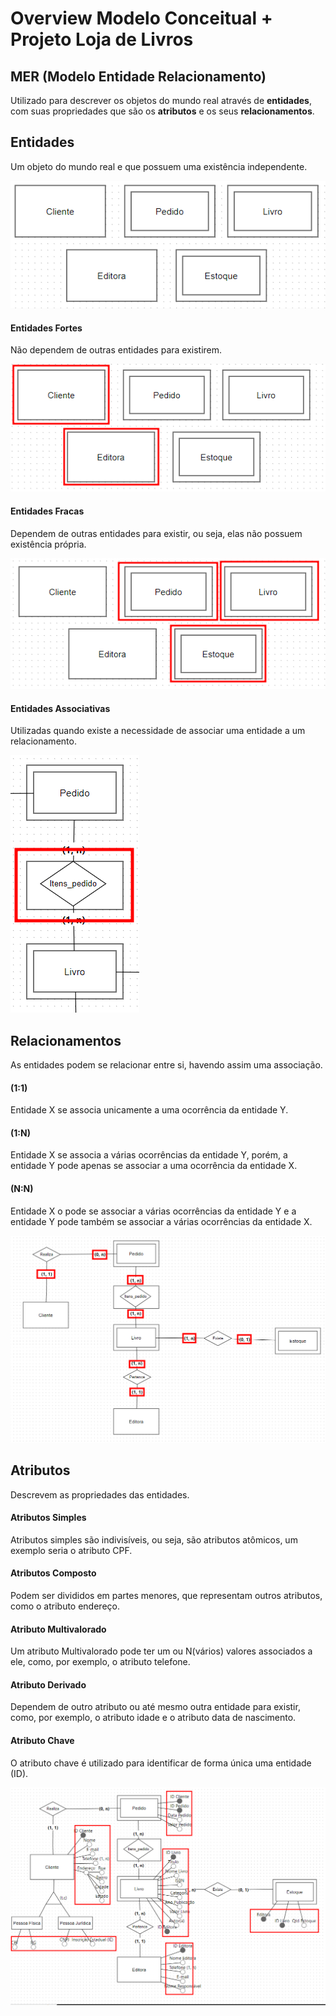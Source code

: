# Overview Modelo Conceitual + Projeto Loja de Livros

## MER (Modelo Entidade Relacionamento)
Utilizado para descrever os objetos do mundo real através de **entidades**, com suas propriedades que são os **atributos** e os seus **relacionamentos**.


## Entidades
Um objeto do mundo real e que possuem uma existência independente.

![alt text](imgs/entidades-modelagem.png)

#### Entidades Fortes
Não dependem de outras entidades para existirem.

![alt text](imgs/modelagem-entidades-fortes.png)

#### Entidades Fracas
Dependem de outras entidades para existir, ou seja, elas não possuem existência própria.

![alt text](imgs/modelagem-entidades-fracas.png)

#### Entidades Associativas
Utilizadas quando existe a necessidade de associar uma entidade a um relacionamento.

![alt text](imgs/modelagem-entidade-associativa.png)

## Relacionamentos
As entidades podem se relacionar entre si, havendo assim uma associação.

#### (1:1) 
Entidade X se associa unicamente a uma ocorrência da entidade Y.

#### (1:N)
Entidade X se associa a várias ocorrências da entidade Y, porém, a entidade Y pode apenas se associar a uma ocorrência da entidade X.

#### (N:N)
Entidade X o pode se associar a várias ocorrências da entidade Y e a entidade Y pode também se associar a várias ocorrências da entidade X.

![alt text](imgs/modelagem-relacionamentos.png)

## Atributos
Descrevem as propriedades das entidades.

#### Atributos Simples
Atributos simples são indivisíveis, ou seja, são atributos atômicos, um exemplo seria o atributo CPF.

#### Atributos Composto
Podem ser divididos em partes menores, que representam outros atributos, como o atributo endereço.

#### Atributo Multivalorado
Um atributo Multivalorado pode ter um ou N(vários) valores associados a ele, como, por exemplo, o atributo telefone.

#### Atributo Derivado
Dependem de outro atributo ou até mesmo outra entidade para existir, como, por exemplo, o atributo idade e o atributo data de nascimento.

#### Atributo Chave
O atributo chave é utilizado para identificar de forma única uma entidade (ID).

![alt text](imgs/modelagem-atributos.png)






